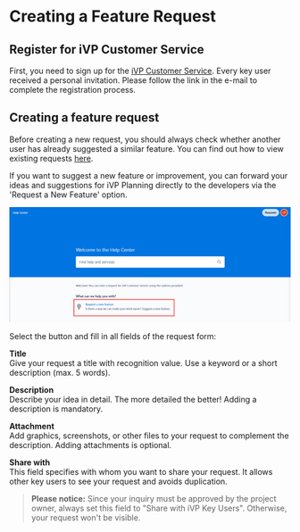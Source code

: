 # Creating a Feature Request


## Register for iVP Customer Service
First, you need to sign up for the [iVP Customer Service](README.md). Every key user received a personal invitation. Please follow the link in the e-mail to complete the registration process.

## Creating a feature request
Before creating a new request, you should always check whether another user has already suggested a similar feature. You can find out how to view existing requests [here](view-feature-requests.md). 

If you want to suggest a new feature or improvement, you can forward your ideas and suggestions for iVP Planning directly to the developers via the 'Request a New Feature' option. 

![Create a Request](../../.gitbook/assets/CreateRequest_1.png)

Select the button and fill in all fields of the request form: 

**Title**   
Give your request a title with recognition value. Use a keyword or a short description (max. 5 words).  

**Description**  
Describe your idea in detail. The more detailed the better! Adding a description is mandatory. 

**Attachment**  
Add graphics, screenshots, or other files to your request to complement the description. Adding attachments is optional. 

**Share with**  
This field specifies with whom you want to share your request. It allows other key users to see your request and avoids duplication.

> **Please notice:** Since your inquiry must be approved by the project owner, always set this field to "Share with iVP Key Users". Otherwise, your request won't be visible.

